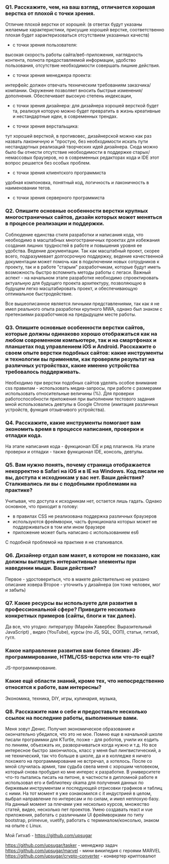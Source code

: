 ### Q1. Расскажите, чем, на ваш взгляд, отличается хорошая верстка от плохой с точки зрения.

Отличие плохой верстки от хорошей:
(в ответах будут указаны желаемые характеристики, присущие хорошей верстке, соответственно плохая будет
характеризоваться отсутствием указанных качеств)

- с точки зрения пользователя:

высокая скорость работы сайта/веб-приложения, наглядность контента, полнота предоставляемой информации, удобство
пользования, отсутствие необходимости совершать лишние действия.

- с точки зрения менеджера проекта:

интерфейс должен отвечать техническим требованиям заказчика/компании.
Окружение позволяет вносить быстрые изменения/дополнения. Обеспечивает высокую степень индексации,

- с точки зрения дизайнера:
  для дизайнера хорошей версткой будет та, реализуя которую можно будет превратить в жизнь креативные и нестандартные
  идеи, в современных трендах.

- с точки зрения верстальщика:

тут хорошей версткой, в противовес, дизайнерской можно как раз назвать лаконичную и "простую, без необходимости искать
пути нестандартных реализаций творческих идей дизайнера.
Сюда можно было бы отнести отсутствие необходимости в поддержке старых/немассовых браузеров, но в современных редакторах
кода и IDE этот вопрос решается без особых проблем.

- с точки зрения клиентского программиста

удобная компоновка, понятный код, логичность и лаконичность в наименовании тегов.

- с точки зрения серверного программиста

### Q2. Опишите основные особенности верстки крупных многостраничных сайтов, дизайн которых может меняться в процессе реализации и поддержки.

Соблюдение единства стиля разработки и написания кода, что необходимо в масштабных многостраничных проектах для
избежания создания лишних трудностей в работе и повышения уровня ее удобства.
Ведение документации. Так как масштабный проект, скорее всего, подразумевает долгосрочную поддержку, ведение
качественной документации может помочь как в подключении новых сотрудников к проекту, так и в работе "старым"
разработчикам, которые будут иметь возможность быстро вспомнить методы работы с легаси.
Важный аспект - на начальном этапе разработке необходимо спроектировать актуальную для будущего проекта архитектуру,
позволяющую в будущем легко масштабировать проект, и обеспечивающую оптимальное быстродействие.

Все вышеописанное является личными представлениями, так как я не имел реального опыта разработки крупного MWA, однако
был знаком с претензиями разработчиков на предыдущем месте работы.

### Q3. Опишите основные особенности верстки сайтов, которые должны одинаково хорошо отображаться как на любом современном компьютере, так и на смартфонах и планшетах под управлением iOS и Android. Расскажите о своем опыте верстки подобных сайтов: какие инструменты и технологии вы применяли, как проверяли результат на различных устройствах, какие именно устройства требовалось поддерживать.

Необходимо при верстки подобных сайтов уделять особое внимание css правилам - использовать медиа-запросы, при работе с размерами использовать относительные величины (%). 
Для проверки работоспособности приложения при выполнении тестового задания мной использовались девтулы в Google Chrome (имитация различных устройств, функция отзывчивого устройства).

### Q4. Расскажите, какие инструменты помогают вам экономить время в процессе написания, проверки и отладки кода.

На этапе написания кода - функционал IDE и ряд плагинов.
На этапе проверки и отладки - также функционал IDE, консоль, девтулы.

### Q5. Вам нужно понять, почему страница отображается некорректно в Safari на iOS и в IE на Windows. Код писали не вы, доступа к исходникам у вас нет. Ваши действия? Сталкивались ли вы с подобными проблемами на практике?

Учитывая, что доступа к исходникам нет, остается лишь гадать. Однако основное, что приходит в голову:

- в правилах CSS не реализована поддержка различных браузеров
- используются фреймворки, часть функционала которых может не поддерживаться в том или ином браузере
- приложение может быть написано с использованием es6

С подобной проблемой на практике я не сталкивался.

### Q6. Дизайнер отдал вам макет, в котором не показано, как должны выглядеть интерактивные элементы при наведении мыши. Ваши действия?

Первое - удостовериться, что в макете действительно не указано описание ховера
Второе - уточнить у дизайнера (он тоже человек, мог и забыть)

### Q7. Какие ресурсы вы используете для развития в профессиональной сфере? Приведите несколько конкретных примеров (сайты, блоги и так далее).

Да все, что угодно: литературу (Марейн Хавербек: Выразительный JavaScript) , видео (YouTube), курсы (по JS, SQL, ООП),
статьи, гитхаб, гугл.

### Какое направление развития вам более близко: JS-программирование, HTML/CSS-верстка или что-то ещё?

JS-программирование.

### Какие ещё области знаний, кроме тех, что непосредственно относятся к работе, вам интересны?

Экономика, техника, DIY, игры, кулинария, музыка,

### Q8. Расскажите нам о себе и предоставьте несколько ссылок на последние работы, выполненные вами.

Меня зовут Денис. Получил экономическое образование и окончательно убедился, что это не мое.
Помню еще в начальной школе писали программки для KTurtle, позже - для роботов, учили их ездить по линиям, объезжать их,
разворачиваться когда нужно и т.д. Но все интересное быстро закончилось, класс у меня был лингвистический, а не
технический, так что больше в школе, да и в колледже я ничего похожего на программирование не встречал, а хотелось.
После со мной случилась армия, там судьба свела меня с хорошим человеком, который снова пробудил ко мне интерес к
разработке. В университете что-то пытались писать на питоне, в частности в дипломной работе я использовал его и
библиотеку okama для получения данных по биржевым инструментам и последующей отрисовки графиков и таблиц с ними. На тот
момент я уже ознакомился с it индустрией в целом, выбрал направление по интересам и по силам, и имел неплохую базу.
На данный момент за плечами уже несколько курсов, множество статей, видео, несколько пет проектов. Умею создавать react
и vue приложения, работать с различными UI фреймворками по типу bootstrap, primevue, vuetify, работать с
терминалом/консолью, знаком на опыте с Linux.

Мой Гитхаб - https://github.com/upsugar

https://github.com/upsugar/tasker - менеджер задач  
https://github.com/upsugar/marvel - мини википедия с героями MARVEL  
https://github.com/upsugar/crypto-converter - конвертер криптовалют  
